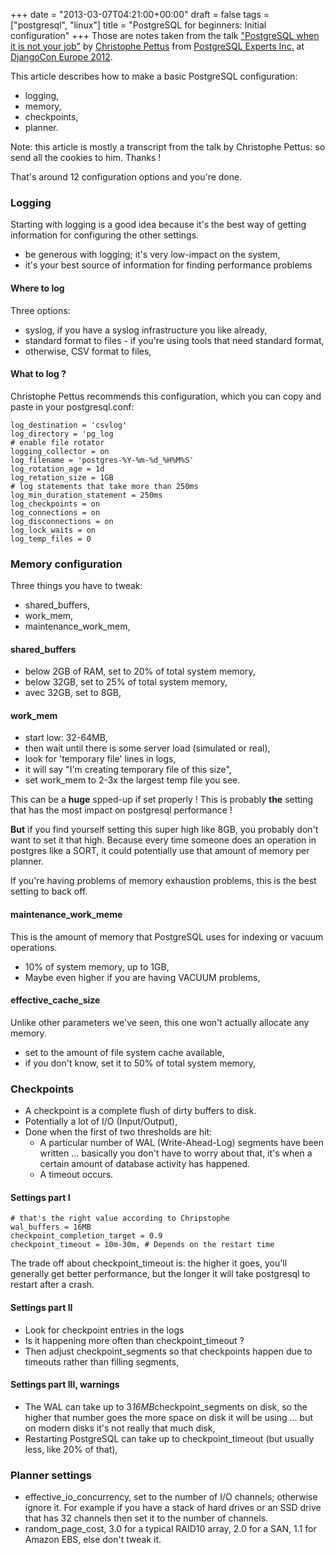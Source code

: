 +++
date = "2013-03-07T04:21:00+00:00"
draft = false
tags = ["postgresql", "linux"]
title = "PostgreSQL for beginners: Initial configuration"
+++
Those are notes taken from the talk ["PostgreSQL when it is not
your job"](http://klewel.com/conferences/djangocon-2012/index.php?talkID=3) by
[Christophe Pettus](http://thebuild.com/blog/) from 
[PostgreSQL Experts Inc.](http://www.pgexperts.com/) at 
[DjangoCon Europe 2012](http://klewel.com/conferences/djangocon-2012/).

This article describes how to make a basic PostgreSQL configuration:

- logging,
- memory,
- checkpoints,
- planner.

Note: this article is mostly a transcript from the talk by Christophe Pettus:
so send all the cookies to him. Thanks !

That's around 12 configuration options and you're done.

### Logging

Starting with logging is a good idea because it's the best way of getting
information for configuring the other settings.

- be generous with logging; it's very low-impact on the system,
- it's your best source of information for finding performance problems

#### Where to log

Three options:

- syslog, if you have a syslog infrastructure you like already,
- standard format to files - if you're using tools that need standard format,
- otherwise, CSV format to files,

#### What to log ?

Christophe Pettus recommends this configuration, which you can copy and paste
in your postgresql.conf:

    log_destination = 'csvlog'
    log_directory = 'pg_log
    # enable file rotator
    logging_collector = on
    log_filename = 'postgres-%Y-%m-%d_%H%M%S'
    log_rotation_age = 1d
    log_retation_size = 1GB
    # log statements that take more than 250ms
    log_min_duration_statement = 250ms
    log_checkpoints = on
    log_connections = on
    log_disconnections = on
    log_lock_waits = on
    log_temp_files = 0
    
### Memory configuration

Three things you have to tweak:

- shared_buffers,
- work_mem,
- maintenance_work_mem,

#### shared_buffers

- below 2GB of RAM, set to 20% of total system memory,
- below 32GB, set to 25% of total system memory,
- avec 32GB, set to 8GB,

#### work_mem

- start low: 32-64MB,
- then wait until there is some server load (simulated or real),
- look for 'temporary file' lines in logs,
- it will say "I'm creating temporary file of this size",
- set work_mem to 2-3x the largest temp file you see.

This can be a **huge** spped-up if set properly ! This is probably **the**
setting that has the most impact on postgresql performance !

**But** if you find yourself setting this super high like 8GB, you probably
don't want to set it that high. Because every time someone does an operation
in postgres like a SORT, it could potentially use that amount of memory per
planner.

If you're having problems of memory exhaustion problems, this is the best
setting to back off.

#### maintenance_work_meme

This is the amount of memory that PostgreSQL uses for indexing or vacuum
operations.

- 10% of system memory, up to 1GB,
- Maybe even higher if you are having VACUUM problems,

#### effective_cache_size

Unlike other parameters we've seen, this one won't actually allocate any
memory.

- set to the amount of file system cache available,
- if you don't know, set it to 50% of total system memory,

### Checkpoints

- A checkpoint is a complete flush of dirty buffers to disk.
- Potentially a lot of I/O (Input/Output),
- Done when the first of two thresholds are hit:
  - A particular number of WAL (Write-Ahead-Log) segments have been written ...
    basically you don't have to worry about that, it's when a certain amount of
    database activity has happened.
  - A timeout occurs.

#### Settings part I

    # that's the right value according to Chripstophe
    wal_buffers = 16MB
    checkpoint_completion_target = 0.9
    checkpoint_timeout = 10m-30m, # Depends on the restart time

The trade off about checkpoint_timeout is: the higher it goes, you'll generally
get better performance, but the longer it will take postgresql to restart after
a crash.

#### Settings part II

- Look for checkpoint entries in the logs
- Is it happening more often than checkpoint_timeout ?
- Then adjust checkpoint_segments so that checkpoints happen due to
  timeouts rather than filling segments,

#### Settings part III, warnings

- The WAL can take up to 3*16MB*checkpoint_segments on disk, so the higher that
  number goes the more space on disk it will be using ... but on modern disks
  it's not really that much disk,
- Restarting PostgreSQL can take up to checkpoint_timeout (but usually less,
  like 20% of that),

### Planner settings

- effective_io_concurrency, set to the number of I/O channels; otherwise ignore
  it. For example if you have a stack of hard drives or an SSD drive that has
  32 channels then set it to the number of channels.
- random_page_cost, 3.0 for a typical RAID10 array, 2.0 for a SAN, 1.1 for
  Amazon EBS, else don't tweak it.